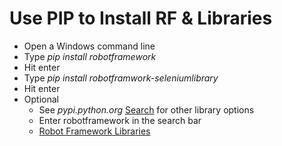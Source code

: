 # Use PIP to Install RF & Libraries
- Open a Windows command line
- Type *pip install robotframework*
- Hit enter
- Type *pip install robotframwork-seleniumlibrary*
- Hit enter
- Optional
  - See *pypi.python.org* [Search](https://pypi.org/search/?q=robotframework) for other library options
  - Enter robotframework in the search bar
  - [Robot Framework Libraries](https://robotframework.org/#libraries)